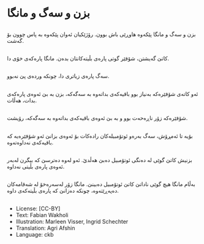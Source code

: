 # بزن و سەگ و مانگا

##
بزن و سەگ و مانگا پێكەوە هاوڕێی باش بوون. رۆژێكیان ئەوان پێكەوە بە پاس چوون بۆ گەشت.

##
كاتێ گەیشتن، شۆفێر گوتی پارەی بڵیتەكانتان بدەن. مانگا پارەكەی خۆی دا.

##
سەگ پارەی زیاتری دا، چونكە وردەی پێ نەبوو.

##
ئەو كاتەی شۆفێرەکە بەنیاز بوو باقیەكەی بداتەوە بە سەگەكە، بزن بە بێ ئەوەی پارەكەی بدات، هەڵات.

##
شۆفێرەكە زۆر ناڕەحەت بوو و بە بێ ئەوەی باقیەكەی بداتەوە بە سەگەكە، رۆیشت.

##
بۆیە تا ئەمڕۆش، سەگ بەرەو ئوتۆمبیلەكان رادەكات بۆ ئەوەی بزانێ ئەو شۆفێرەیە كە باقیەكەی نەداوەتەوە.

##
بزنیش كاتێ گوێی لە دەنگی ئوتۆمبیل دەبێ هەڵدێ. ئەو لەوە دەترسێ كە بیگرن لەبەر ئەوەی پارەی بڵیتی نەداوە.

##
بەڵام مانگا هیچ گوێی ناداتێ كاتێ ئوتۆمبیل دەبینێ. مانگا زۆر لەسەرەخۆ لە شەقامەکان دەپەڕێتەوە، چونكە دەزانێ كە پارەی بڵیتەكەی داوە.

##
* License: [CC-BY]
* Text: Fabian Wakholi
* Illustration: Marleen Visser, Ingrid Schechter
* Translation: Agri Afshin
* Language: ckb
